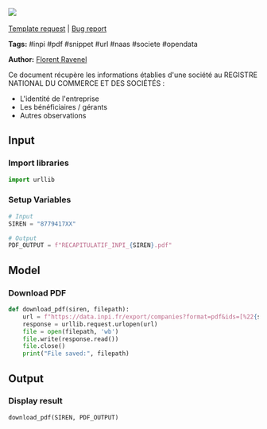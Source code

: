 <a href="https://app.naas.ai/user-redirect/naas/downloader?url=https://raw.githubusercontent.com/jupyter-naas/awesome-notebooks/master/INPI/INPI_Download_PDF_recap.ipynb" target="_parent"><img src="https://naasai-public.s3.eu-west-3.amazonaws.com/open_in_naas.svg"/></a><br><br><a href="https://github.com/jupyter-naas/awesome-notebooks/issues/new?assignees=&labels=&template=template-request.md&title=Tool+-+Action+of+the+notebook+">Template request</a> | <a href="https://github.com/jupyter-naas/awesome-notebooks/issues/new?assignees=&labels=bug&template=bug_report.md&title=INPI+-+Download+PDF+recap:+Error+short+description">Bug report</a>

**Tags:** #inpi #pdf #snippet #url #naas #societe #opendata

**Author:** [Florent Ravenel](https://www.linkedin.com/in/florent-ravenel/)

Ce document récupère les informations établies d'une société au REGISTRE NATIONAL DU COMMERCE ET DES SOCIÉTÉS :
- L'identité de l'entreprise
- Les bénéficiaires / gérants
- Autres observations

## Input

### Import libraries


```python
import urllib
```

### Setup Variables


```python
# Input
SIREN = "8779417XX"

# Output
PDF_OUTPUT = f"RECAPITULATIF_INPI_{SIREN}.pdf"
```

## Model

### Download PDF


```python
def download_pdf(siren, filepath):
    url = f"https://data.inpi.fr/export/companies?format=pdf&ids=[%22{siren}%22]"
    response = urllib.request.urlopen(url)    
    file = open(filepath, 'wb')
    file.write(response.read())
    file.close()
    print("File saved:", filepath) 
```

## Output

### Display result


```python
download_pdf(SIREN, PDF_OUTPUT)
```
